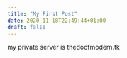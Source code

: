 ```yaml
---
title: "My First Post"
date: 2020-11-18T22:49:44+01:00
draft: false
---
```

my private server is 
thedoofmodern.tk

